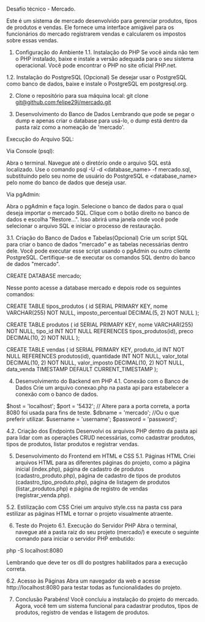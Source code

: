 Desafio técnico - Mercado.

Este é um sistema de mercado desenvolvido para gerenciar produtos, tipos de produtos e vendas. Ele fornece uma interface amigável para os funcionários do mercado registrarem vendas e calcularem os impostos sobre essas vendas.

1. Configuração do Ambiente
1.1. Instalação do PHP
Se você ainda não tem o PHP instalado, baixe e instale a versão adequada para o seu sistema operacional. Você pode encontrar o PHP no site oficial PHP.net.

1.2. Instalação do PostgreSQL (Opcional)
Se desejar usar o PostgreSQL como banco de dados, baixe e instale o PostgreSQL em postgresql.org.

2. Clone o repositório para sua máquina local:
git clone [git@github.com:felipe29j/mercado.git](https://github.com/felipe29j/mercado.git)

3. Desenvolvimento do Banco de Dados 
Lembrando que pode se pegar o dump e apenas criar o database para usá-lo, o dump está dentro da pasta raiz como a nomeação de 'mercado'.

Execução do Arquivo SQL:

Via Console (psql):

Abra o terminal.
Navegue até o diretório onde o arquivo SQL está localizado.
Use o comando psql -U <username> -d <database_name> -f mercado.sql, substituindo <username> pelo seu nome de usuário do PostgreSQL e <database_name> pelo nome do banco de dados que deseja usar.

Via pgAdmin:

Abra o pgAdmin e faça login.
Selecione o banco de dados para o qual deseja importar o mercado SQL.
Clique com o botão direito no banco de dados e escolha "Restore...". Isso abrirá uma janela onde você pode selecionar o arquivo SQL e iniciar o processo de restauração.

3.1. Criação do Banco de Dados e Tabelas(Opcional)
Crie um script SQL para criar o banco de dados "mercado" e as tabelas necessárias dentro dele. Você pode executar esse script usando o pgAdmin ou outro cliente PostgreSQL. Certifique-se de executar os comandos SQL dentro do banco de dados "mercado".

CREATE DATABASE mercado;

Nesse ponto acesse a database mercado e depois rode os seguintes comandos:

CREATE TABLE tipos_produtos (
    id SERIAL PRIMARY KEY,
    nome VARCHAR(255) NOT NULL,
    imposto_percentual DECIMAL(5, 2) NOT NULL
);

CREATE TABLE produtos (
    id SERIAL PRIMARY KEY,
    nome VARCHAR(255) NOT NULL,
    tipo_id INT NOT NULL REFERENCES tipos_produtos(id),
    preco DECIMAL(10, 2) NOT NULL
);

CREATE TABLE vendas (
    id SERIAL PRIMARY KEY,
    produto_id INT NOT NULL REFERENCES produtos(id),
    quantidade INT NOT NULL,
    valor_total DECIMAL(10, 2) NOT NULL,
    valor_imposto DECIMAL(10, 2) NOT NULL,
    data_venda TIMESTAMP DEFAULT CURRENT_TIMESTAMP
);

4. Desenvolvimento do Backend em PHP
4.1. Conexão com o Banco de Dados
Crie um arquivo conexao.php na pasta api para estabelecer a conexão com o banco de dados.

$host = 'localhost';
$port = '5432'; // Altere para a porta correta, a porta 8080 foi usada para fins de teste.
$dbname = 'mercado'; //Ou o que preferir utilizar.
$username = 'username';
$password = 'password';

4.2. Criação dos Endpoints
Desenvolvi os arquivos PHP dentro da pasta api para lidar com as operações CRUD necessárias, como cadastrar produtos, tipos de produtos, listar produtos e registrar vendas.

5. Desenvolvimento do Frontend em HTML e CSS
5.1. Páginas HTML
Criei arquivos HTML para as diferentes páginas do projeto, como a página inicial (index.php), página de cadastro de produtos (cadastro_produto.php), página de cadastro de tipos de produtos (cadastro_tipo_produto.php), página de listagem de produtos (listar_produtos.php) e página de registro de vendas (registrar_venda.php).

5.2. Estilização com CSS
Criei um arquivo style.css na pasta css para estilizar as páginas HTML e tornar o projeto visualmente atraente.

6. Teste do Projeto
6.1. Execução do Servidor PHP
Abra o terminal, navegue até a pasta raiz do seu projeto (mercado/) e execute o seguinte comando para iniciar o servidor PHP embutido:

php -S localhost:8080

Lembrando que deve ter os dll do postgres habilitados para a execução correta.

6.2. Acesso às Páginas
Abra um navegador da web e acesse http://localhost:8080 para testar todas as funcionalidades do projeto.

7. Conclusão
Parabéns! Você concluiu a instalação do projeto do mercado. Agora, você tem um sistema funcional para cadastrar produtos, tipos de produtos, registro de vendas e listagem de produtos.